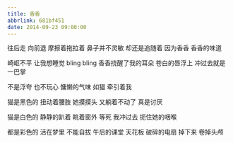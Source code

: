```yaml
---
title: 香香
abbrlink: 681bf451
date: 2014-09-23 09:00:00
---
```


往后走
向前退
摩擦着拖拉着
鼻子并不灵敏
却还是追随着
因为香香
香香的味道

崎岖不平
让我想睡觉
bling bling
香香挠醒了我的耳朵
苍白的唇浮上
冲过去就是一巴掌

不是浮夸
也不玩心
慵懒的气味
如猫
牵引着我

猫是黑色的
扭动着腰肢
她摸摸头
又躺着不动了
真是讨厌

猫是白色的
静静的趴着
眺着窗外
等死
我冲过去
扼住她的咽喉

都是彩色的
活在梦里
不能自拔
午后的课堂
天花板
破碎的电扇
掉下来
卷掉头颅
